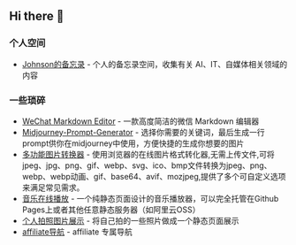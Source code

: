 ## Hi there 👋

<!--
**szwnba/szwnba** is a ✨ _special_ ✨ repository because its `README.md` (this file) appears on your GitHub profile.

Here are some ideas to get you started:

- 🔭 I’m currently working on ...
- 🌱 I’m currently learning ...
- 👯 I’m looking to collaborate on ...
- 🤔 I’m looking for help with ...
- 💬 Ask me about ...
- 📫 How to reach me: ...
- 😄 Pronouns: ...
- ⚡ Fun fact: ...
-->
### 个人空间
- [Johnson的备忘录](https://szwnba.github.io/affweb/) - 个人的备忘录空间，收集有关 AI、IT、自媒体相关领域的内容

### 一些琐碎
- [WeChat Markdown Editor](https://126.plus/md/) - 一款高度简洁的微信 Markdown 编辑器
- [Midjourney-Prompt-Generator](https://126.plus/Midjourney-Prompt-Generator/prompt.html) - 选择你需要的关键词，最后生成一行prompt供你在midjourney中使用，方便快捷的生成你想要的图片
- [多功能图片转换器](https://126.plus/webp2jpg-online/) - 使用浏览器的在线图片格式转化器,无需上传文件,可将jpeg、jpg、png、gif、webp、svg、ico、bmp文件转换为jpeg、png、webp、webp动画、gif、base64、avif、mozjpeg,提供了多个可自定义选项来满足常见需求。
- [音乐在线播放](https://126.plus/Gmemp/) - 一个纯静态页面设计的音乐播放器，可以完全托管在Github Pages上或者其他任意静态服务器（如阿里云OSS）
- [个人拍照图片展示](https://126.plus/space/) - 将自己拍的一些照片做成一个静态页面展示
- [affiliate导航](https://126.plus/affiliate-bookmark/) - affiliate 专属导航
